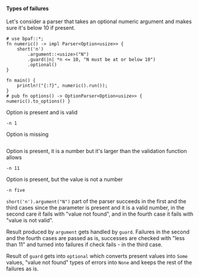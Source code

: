 #### Types of failures

Let's consider a parser that takes an optional numeric argument and makes sure it's below 10 if
present.

```rust,id:2
# use bpaf::*;
fn numeric() -> impl Parser<Option<usize>> {
    short('n')
        .argument::<usize>("N")
        .guard(|n| *n <= 10, "N must be at or below 10")
        .optional()
}

fn main() {
    println!("{:?}", numeric().run());
}
# pub fn options() -> OptionParser<Option<usize>> { numeric().to_options() }
```

Option is present and is valid
```run,id:2
-n 1
```

Option is missing
```run,id:2

```

Option is present, it is a number but it's larger than the validation function allows
```run,id:2
-n 11
```

Option is present, but the value is not a number
```run,id:2
-n five
```

`short('n').argument("N")` part of the parser succeeds in the first and the third cases since
the parameter is present and it is a valid number, in the second care it fails with "value not
found", and in the fourth case it fails with "value is not valid".

Result produced by `argument` gets handled by `guard`. Failures in the second and the fourth
cases are passed as is, successes are checked with "less than 11" and turned into failures if
check fails - in the third case.

Result of `guard` gets into `optional` which converts present values into `Some` values, "value
not found" types of errors into `None` and keeps the rest of the failures as is.
